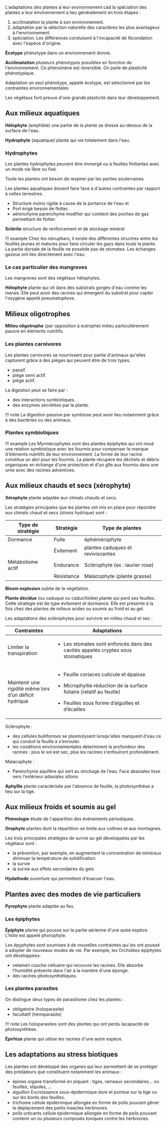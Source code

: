 L'adaptations des plantes à leur environnement càd la spéciation des plantes a leur environnement a lieu généralement en trois étapes :

1. acclimatation la plante à son environnement.
2. adaptation par la sélection naturelle des caractères les plus avantageux à l'environnement.
3. spéciation. Les différences conduisent à l'incapacité de fécondation avec l'espèce d'origine.

__Écotype__ phénotype dans un environnement donné.

__Acclimatation__ plusieurs phénotypes possibles en fonction de l'environnement. Ce phénomène est réversible. On parle de plasticité phénotypique.

Adaptation un seul phénotype, appelé écotype, est sélectionné par les contraintes environnementales

Les végétaux font preuve d'une grande plasticité dans leur développement.
## Aux milieux aquatiques

__Hélophyte__ (amphibie) une partie de la plante se dresse au-dessus de la surface de l'eau.

__Hydrophyte__ (aquatique) plante qui vie totalement dans l'eau.
### Hydrophytes

Les plantes hydrophytes peuvent être immergé ou à feuilles flottantes avec un mode vie libre ou fixé.

Toute les plantes ont besoin de respirer par les parties souterraines

Les plantes aquatiques doivent faire face à d'autres contraintes par
rapport à celles terrestres.

* Structure moins rigide à cause de la portance de l'eau et
* Port érigé besoin de flotter.
* aérenchyme parenchyme modifier qui contient des poches de gaz permettant de flotter.

__Sclérite__ structure de renforcement et de stockage minéral

!!! example
	Chez les nénuphars, il existe des différentes structres entre les feuilles jeunes et matures pour faire circuler les gazs dans toute la plante. La partie dorsale de la feuille ne possède pas de stomates. Les échanges gazeux ont lieu directement avec l'eau.
### Le cas particulier des mangroves

Les mangroves sont des végétaux hélophytes.

__Hélophyte__ plante qui vit dans des substrats gorgés d'eau comme les marais. Elle peut avoir des racines qui émergent du substrat pour capter l'oxygène appelé pneumatophore.
## Milieux oligotrophes

__Milieu oligotrophe__ (par opposition à eutrophe) milieu particulièrement pauvre en éléments nutritifs.
### Les plantes carnivores

Les plantes carnivores se nourrissent pour partie d'animaux qu'elles capturent grâce à des pièges qui peuvent être de trois types.

* passif.
* piège semi actif.
* piège actif.

La digestion peut se faire par :

* des interactions symbiotiques.
* des enzymes sécrétées par la plante.

!!! note
    La digestion passive par symbiose peut avoir lieu notamment grâce à des bactéries ou des animaux.
### Plantes symbiotiques

!!! example
	Les Myrmécophytes sont des plantes épiphytes qui ont noué une relation symbiotique avec les fourmis pour compenser le manque d'éléments nutritifs de leur environnement. La forme de leur racine constitue un abri pour les fourmis. La plante récupère les déchets et débris organiques en échange d'une protection et d'un gîte aux fourmis dans une urne avec des racines adventives.
## Aux milieux chauds et secs (xérophyte)

__Xérophyte__ plante adaptée aux climats chauds et secs.

Les stratégies principales que les plantes ont mis en place pour répondre aux climats chaud et secs (stress hydrique) sont :

| Type de stratégie | Stratégie  | Type de plantes                   |
|-------------------|------------|-----------------------------------|
| Dormance          | Fuite      | éphémérophyte                     |
|                   | Évitement  | plantes caduques et reviviscentes |
| Métabolisme actif | Endurance  | Sclérophyte (ex : laurier rose)   |
|                   | Résistance | Malacophyte (plante grasse)       |

__Bloom explosion__ subite de la végétation.

__Plante décidue__ (ou caduque ou caducifoliée) plante qui perd ses feuilles. Cette stratégie est de type évitement et dormance. Elle est présente à la fois chez des plantes de milieux arides ou soumis au froid et au gel.

Les adaptations des sclérophytes pour survivre en milieu chaud et sec :

<table>
<colgroup>
<col style="width: 30%" />
<col style="width: 69%" />
</colgroup>
<thead>
<tr class="header">
<th>Contraintes</th>
<th>Adaptations</th>
</tr>
</thead>
<tbody>
<tr class="odd">
<td>Limiter la transpiration</td>
<td><ul>
<li><p>Les stomates sont enfoncés dans des cavités appelés cryptes sous
stomatiques</p></li>
</ul></td>
</tr>
<tr class="even">
<td>Maintenir une rigidité même lors d’un déficit hydrique</td>
<td><ul>
<li><p>Feuille coriaces cuticule et épaisse</p></li>
<li><p>Microphyllie réduction de la surface foliaire (relatif au
feuille)</p></li>
<li><p>Feuilles sous forme d’aiguilles et d’écailles</p></li>
</ul></td>
</tr>
</tbody>
</table>

Sclérophyte :

* des cellules bulliformes se plasmolysent lorsqu'elles manquent d'eau ce qui conduit la feuille à s'enrouler.
* les conditions environnementales déterminent la profondeur des racines : plus le sol est sec, plus les racines s'enfouiront profondément.

Malacophyte :

* Parenchyme aquifère qui sert au stockage de l'eau. Face abaxiales lisse vers l'extérieur adaxiales sillons

__Aphyllie__ plante caractérisée par l'absence de feuille, la photosynthèse a lieu sur la tige.
## Aux milieux froids et soumis au gel

__Phénologie__ étude de l'apparition des événements périodiques.

__Orophyte__ plantes dont la répartition se limite aux collines et aux montagnes.

Les trois principales stratégies de survie au gel développées par les végétaux sont :

* la prévention, par exemple, en augmentant la concentration de minéraux diminuer la température de solidification.
* la survie
* la survie aux effets secondaires du gels

__Hydathode__ ouverture qui permettent d'évacuer l'eau.
## Plantes avec des modes de vie particuliers

__Pyrophyte__ plante adaptée au feu.
### Les épiphytes

__Épiphyte__ plante qui pousse sur la partie aérienne d'une autre espèce. L'hôte est appelé phorophyte.

Les épyphytes sont soumises à de nouvelles contraintes qui les ont poussé à adopter de nouveaux modes de vie. Par exemple, les Orchidées épiphytes ont développées:

* velamen couche celluaire qui recouvre les racines. Elle absorbe l'humidité présente dans l'air à la manière d'une éponge.
* des racines photosynthétiques.
### Les plantes parasites

On distingue deux types de parasitisme chez les plantes :

* obligatoire (holoparasite)
* facultatif (hémiparasite)

!!! note
    Les holoparasites sont des plantes qui ont perdu lacapacité de photosynthèse.

__Épirhize__ plante qui utilise les racines d'une autre espèce.
## Les adaptations au stress biotiques

Les plantes ont développé des organes qui leur permettent de se protéger des prédateurs que constituent notamment les animaux :

* épines organe transformé en piquant : tiges, rameaux secondaires... ou feuilles, stipules, ...
* aiguillon Excroissance sous-épidermique dure et pointue sur la tige ou sur les bords des feuilles.
* trichome cellule épidermique allongée en forme de poils pouvant gêner le déplacement des petits insectes herbivores.
* poils urticants cellule épidermique allongée en forme de poils pouvant contenir un ou plusieurs composés toxiques contre les herbivores.
